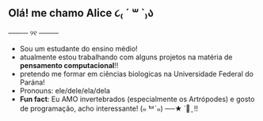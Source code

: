 ## Olá! me chamo Alice ૮₍ ´ ꒳ `₎ა

  ──── ୨୧ ────

- Sou um estudante do ensino médio!
- atualmente estou trabalhando com alguns projetos na matéria de **pensamento computacional**!!
- pretendo me formar em ciências biologicas na Universidade Federal do Parána!
- Pronouns: ele/dele/ela/dela
- **Fun fact**: Eu AMO invertebrados (especialmente os Artrópodes) e gosto de programação, acho interessante! (๑ ́ᄇ`๑)
   ──★ ˙🍓 ̟ !!
